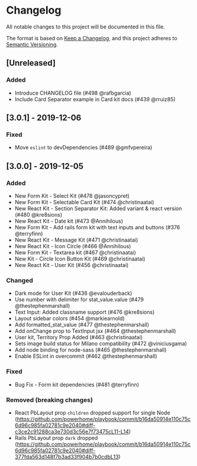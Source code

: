 # Changelog

All notable changes to this project will be documented in this file.

The format is based on [Keep a Changelog](https://keepachangelog.com/en/1.0.0/),
and this project adheres to [Semantic Versioning](https://semver.org/spec/v2.0.0.html).

## [Unreleased]

### Added

- Introduce CHANGELOG file (#498 @rafbgarcia)
- Include Card Separator example in Card kit docs (#439 @rruiz85)

[#498]: https://github.com/powerhome/playbook/pull/498
[#439]: https://github.com/powerhome/playbook/pull/439


## [3.0.1] - 2019-12-06

### Fixed

- Move `eslint` to devDependencies (#489 @gmfvpereira)

## [3.0.0] - 2019-12-05

### Added

- New Form Kit - Select Kit (#478 @jasoncypret)
- New Form Kit - Selectable Card Kit (#474 @christinaatai)
- New React Kit - Section Separator Kit: Added variant & react version (#480 @kre8sions)
- New React Kit - Date kit (#473 @Annihilous)
- New Form Kit - Add rails form kit with text inputs and buttons (#376 @terryfinn)
- New React Kit - Message Kit (#471 @christinaatai)
- New React Kit - Icon Circle (#466 @Annihilous)
- New Form Kit - Textarea kit (#467 @christinaatai)
- New Kit - Circle Icon Button Kit (#469 @christinaatai)
- New React Kit - User Kit (#456 @christinaatai)

[#498]: https://github.com/powerhome/playbook/pull/498
[#478]: https://github.com/powerhome/playbook/pull/478
[#474]: https://github.com/powerhome/playbook/pull/474
[#480]: https://github.com/powerhome/playbook/pull/480
[#473]: https://github.com/powerhome/playbook/pull/473
[#376]: https://github.com/powerhome/playbook/pull/376
[#471]: https://github.com/powerhome/playbook/pull/471
[#466]: https://github.com/powerhome/playbook/pull/466
[#467]: https://github.com/powerhome/playbook/pull/467
[#469]: https://github.com/powerhome/playbook/pull/469
[#456]: https://github.com/powerhome/playbook/pull/456

### Changed

- Dark mode for User Kit (#436 @evalouderback)
- Use number with delimiter for stat_value.value (#479 @thestephenmarshall)
- Text Input: Added classname support (#476 @kre8sions)
- Layout sidebar colors (#454 @markiearnold)
- Add formatted_stat_value (#477 @thestephenmarshall)
- Add onChange prop to TextInput jsx (#464 @thestephenmarshall)
- User kit, Territory Prop Added (#463 @christinaatai)
- Sets image build status for Milano compatibility (#472 @viniciusgama)
- Add node binding for node-sass (#465 @thestephenmarshall)
- Enable ESLint in overcommit (#462 @thestephenmarshall)

[#436]: https://github.com/powerhome/playbook/pull/436
[#479]: https://github.com/powerhome/playbook/pull/479
[#476]: https://github.com/powerhome/playbook/pull/476
[#454]: https://github.com/powerhome/playbook/pull/454
[#477]: https://github.com/powerhome/playbook/pull/477
[#464]: https://github.com/powerhome/playbook/pull/464
[#463]: https://github.com/powerhome/playbook/pull/463
[#472]: https://github.com/powerhome/playbook/pull/472
[#465]: https://github.com/powerhome/playbook/pull/465
[#462]: https://github.com/powerhome/playbook/pull/462

### Fixed

- Bug Fix - Form kit dependencies (#481 @terryfinn)

[#462]: https://github.com/powerhome/playbook/pull/481

### Removed (breaking changes)

- React PbLayout prop `children` dropped support for single Node (https://github.com/powerhome/playbook/commit/b16da50914e110c75c6d96c985fa02781c9e2040#diff-c3ce2c91288ca3e730d3c56e7f73475cL11-L14)
- Rails PbLayout prop `dark` dropped (https://github.com/powerhome/playbook/commit/b16da50914e110c75c6d96c985fa02781c9e2040#diff-377fda563d148f7b3ad33f904b7b0cdbL13)
